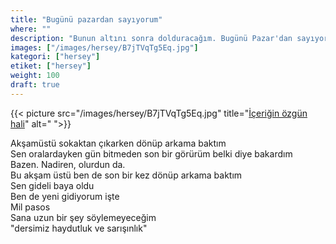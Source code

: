 ```yaml
---
title: "Bugünü pazardan sayıyorum"
where: ""
description: "Bunun altını sonra dolduracağım. Bugünü Pazar'dan sayıyorum."
images: ["/images/hersey/B7jTVqTg5Eq.jpg"]
kategori: ["hersey"]
etiket: ["hersey"]
weight: 100 
draft: true
---
```


{{< picture src="/images/hersey/B7jTVqTg5Eq.jpg" title="[İçeriğin özgün hali](https://www.instagram.com/p/B7jTVqTg5Eq)" alt=" ">}}


Akşamüstü sokaktan çıkarken dönüp arkama baktım  
Sen oralardayken gün bitmeden son bir görürüm belki diye bakardım  
Bazen. Nadiren, olurdun da.  
Bu akşam üstü ben de son bir kez dönüp arkama baktım  
Sen gideli baya oldu  
Ben de yeni gidiyorum işte  
Mil pasos  
Sana uzun bir şey söylemeyeceğim  
"dersimiz haydutluk ve sarışınlık"